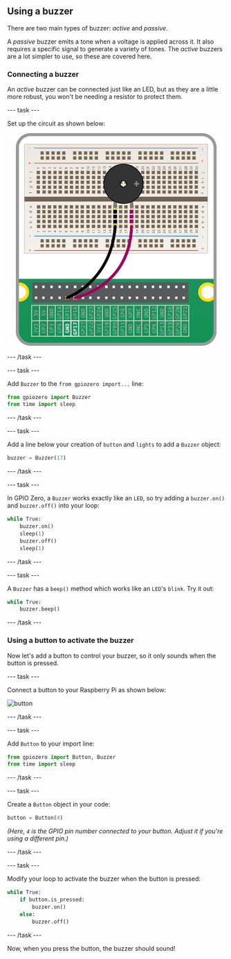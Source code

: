 ## Using a buzzer

There are two main types of buzzer: *active* and *passive*.

A *passive* buzzer emits a tone when a voltage is applied across it. It also requires a specific signal to generate a variety of tones. The *active* buzzers are a lot simpler to use, so these are covered here.

### Connecting a buzzer

An *active* buzzer can be connected just like an LED, but as they are a little more robust, you won't be needing a resistor to protect them.

--- task ---

Set up the circuit as shown below:

![buzzer](images/buzzer-circuit.png)

--- /task ---

--- task ---

Add `Buzzer` to the `from gpiozero import...` line:

```python
from gpiozero import Buzzer
from time import sleep
```

--- /task ---

--- task ---

Add a line below your creation of `button` and `lights` to add a `Buzzer` object:

```python
buzzer = Buzzer(17)
```

--- /task ---

--- task ---

In GPIO Zero, a `Buzzer` works exactly like an `LED`, so try adding a `buzzer.on()` and `buzzer.off()` into your loop:

```python
while True:
    buzzer.on()
    sleep(1)
    buzzer.off()
    sleep(1)
```

--- /task ---

--- task ---

A `Buzzer` has a `beep()` method which works like an `LED`'s `blink`. Try it out:

```python
while True:
    buzzer.beep()
```

--- /task ---


### Using a button to activate the buzzer

Now let's add a button to control your buzzer, so it only sounds when the button is pressed.

--- task ---

Connect a button to your Raspberry Pi as shown below:

![button](images/button-circuit.png)

--- /task ---

--- task ---

Add `Button` to your import line:

```python
from gpiozero import Button, Buzzer
from time import sleep
```

--- /task ---

--- task ---

Create a `Button` object in your code:

```python
button = Button(4)
```

*(Here, `4` is the GPIO pin number connected to your button. Adjust it if you're using a different pin.)*

--- /task ---

--- task ---

Modify your loop to activate the buzzer when the button is pressed:

```python
while True:
    if button.is_pressed:
        buzzer.on()
    else:
        buzzer.off()
```

--- /task ---

Now, when you press the button, the buzzer should sound!



